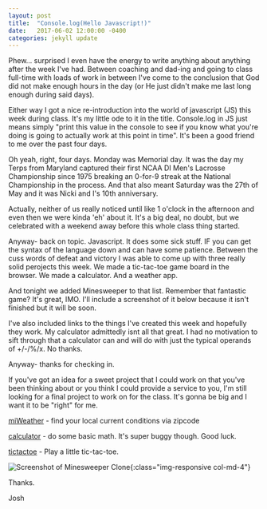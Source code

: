 ```yaml
---
layout: post
title:  "Console.log(Hello Javascript!)"
date:   2017-06-02 12:00:00 -0400
categories: jekyll update
---
```


Phew... surprised I even have the energy to write anything about anything after the week I've had. Between coaching and dad-ing and going to class full-time with loads of work in between I've come to the conclusion that God did not make enough hours in the day (or He just didn't make me last long enough during said days).

Either way I got a nice re-introduction into the world of javascript (JS) this week during class. It's my little ode to it in the title. Console.log in JS just means simply "print this value in the console to see if you know what you're doing is going to actually work at this point in time". It's been a good friend to me over the past four days. 

Oh yeah, right, four days. Monday was Memorial day. It was the day my Terps from Maryland captured their first NCAA DI Men's Lacrosse Championship since 1975 breaking an 0-for-9 streak at the National Championship in the process. And that also meant Saturday was the 27th of May and it was Nicki and I's 10th anniversary. 

Actually, neither of us really noticed until like 1 o'clock in the afternoon and even then we were kinda 'eh' about it. It's a big deal, no doubt, but we celebrated with a weekend away before this whole class thing started. 

Anyway- back on topic. Javascript. It does some sick stuff. IF you can get the syntax of the language down and can have some patience. Between the cuss words of defeat and victory I was able to come up with three really solid perojects this week. We made a tic-tac-toe game board in the browser. We made a calculator. And a weather app. 

And tonight we added Minesweeper to that list. Remember that fantastic game? It's great, IMO. I'll include a screenshot of it below because it isn't finished but it will be soon. 

I've also included links to the things I've created this week and hopefully they work. My calculator admittedly isnt all that great. I had no motivation to sift through that a calculator can and will do with just the typical operands of +/-/%/x. No thanks. 

Anyway- thanks for checking in. 

If you've got an idea for a sweet project that I could work on that you've been thinking about or you think I could provide a service to you, I'm still looking for a final project to work on for the class. It's gonna be big and I want it to be "right" for me. 

[miWeather](https://jmstewart00.github.io/weatherapp/index.html) - find your local current conditions via zipcode


[calculator](https://jmstewart00.github.io/calculator/index.html) - do some basic math. It's super buggy though. Good luck.

[tictactoe](https://jmstewart00.github.io/tictactoe/index.html) - Play a little tic-tac-toe.

![Screenshot of Minesweeper Clone](/stewartblog/images/MinesweeperSneakPeek.png){:class="img-responsive col-md-4"}



Thanks.

Josh

